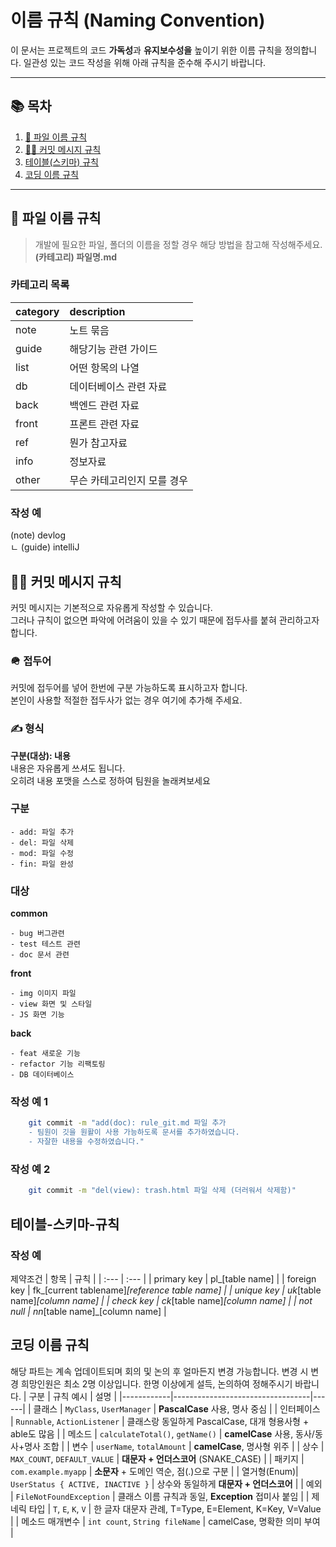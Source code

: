 # 이름 규칙 (Naming Convention)

이 문서는 프로젝트의 코드 **가독성**과 **유지보수성을** 높이기 위한 이름 규칙을 정의합니다.
일관성 있는 코드 작성을 위해 아래 규칙을 준수해 주시기 바랍니다.

---

## 📚 목차
1. [📁 파일 이름 규칙](#📁-파일-이름-규칙)
2. [🥷🏿 커밋 메시지 규칙](#🥷🏿-커밋-메시지-규칙)
3. [ 테이블(스키마) 규칙](#테이블-스키마-규칙)
4. [코딩 이름 규칙](#코딩-이름-규칙)
---

## 📁 파일 이름 규칙
> 개발에 필요한 파일, 폴더의 이름을 정할 경우 해당 방법을 참고해 작성해주세요.  
**(카테고리) 파일명.md**

### 카테고리 목록

| category | description |
| :--- | :--- |
| note | 노트 묶음 |
| guide | 해당기능 관련 가이드 |
| list | 어떤 항목의 나열 |
| db | 데이터베이스 관련 자료 |
| back | 백엔드 관련 자료 |
| front | 프론트 관련 자료 |
| ref | 뭔가 참고자료 |
| info | 정보자료 |
| other | 무슨 카테고리인지 모를 경우 |

### 작성 예
(note) devlog  
 ㄴ (guide) intelliJ

## 🥷🏿 커밋 메시지 규칙
커밋 메시지는 기본적으로 자유롭게 작성할 수 있습니다.  
그러나 규칙이 없으면 파악에 어려움이 있을 수 있기 때문에 접두사를 붙혀 관리하고자 합니다.  

### 🪖 접두어
커밋에 접두어를 넣어 한번에 구분 가능하도록 표시하고자 합니다.  
본인이 사용할 적절한 접두사가 없는 경우 여기에 추가해 주세요.  

### ✍️ 형식
**구분(대상): 내용**   
내용은 자유롭게 쓰셔도 됩니다.  
오히려 내용 포맷을 스스로 정하여 팀원을 놀래켜보세요

### 구분
```
- add: 파일 추가
- del: 파일 삭제
- mod: 파일 수정 
- fin: 파일 완성
```
### 대상 

**common**
```
- bug 버그관련  
- test 테스트 관련
- doc 문서 관련
```

**front**
```
- img 이미지 파일
- view 화면 및 스타일
- JS 화면 기능
```

**back**
```
- feat 새로운 기능
- refactor 기능 리팩토링
- DB 데이터베이스
```

### 작성 예 1
```bash
	git commit -m "add(doc): rule_git.md 파일 추가
	- 팀원이 깃을 원활이 사용 가능하도록 문서를 추가하였습니다.
	- 자잘한 내용을 수정하였습니다."
```

### 작성 예 2
```bash
	git commit -m "del(view): trash.html 파일 삭제 (더러워서 삭제함)"
```


## 테이블-스키마-규칙

### 작성 예
제약조건
| 항목 | 규칙 |
| :--- | :--- |
| primary key | pl_[table name] |
| foreign key | fk_[current tablename]_[reference table name] |
| unique key | uk_[table name]_[column name] |
| check key | ck_[table name]_[column name] |
| not null | nn_[table name]_[column name] |

## 코딩 이름 규칙
해당 파트는 계속 업데이트되며 회의 및 논의 후 얼마든지 변경 가능합니다.
변경 시 변경 희망인원은 최소 2명 이상입니다.
한명 이상에게 설득, 논의하여 정해주시기 바랍니다.
| 구분        | 규칙 예시                         | 설명 |
|------------|----------------------------------|------|
| 클래스      | `MyClass`, `UserManager`          | **PascalCase** 사용, 명사 중심 |
| 인터페이스  | `Runnable`, `ActionListener`      | 클래스랑 동일하게 PascalCase, 대개 형용사형 + able도 많음 |
| 메소드      | `calculateTotal()`, `getName()`   | **camelCase** 사용, 동사/동사+명사 조합 |
| 변수        | `userName`, `totalAmount`         | **camelCase**, 명사형 위주 |
| 상수        | `MAX_COUNT`, `DEFAULT_VALUE`      | **대문자 + 언더스코어** (SNAKE_CASE) |
| 패키지      | `com.example.myapp`               | **소문자** + 도메인 역순, 점(.)으로 구분 |
| 열거형(Enum)| `UserStatus { ACTIVE, INACTIVE }` | 상수와 동일하게 **대문자 + 언더스코어** |
| 예외        | `FileNotFoundException`           | 클래스 이름 규칙과 동일, **Exception** 접미사 붙임 |
| 제네릭 타입 | `T`, `E`, `K`, `V`                | 한 글자 대문자 관례, T=Type, E=Element, K=Key, V=Value |
| 메소드 매개변수 | `int count`, `String fileName` | camelCase, 명확한 의미 부여 |